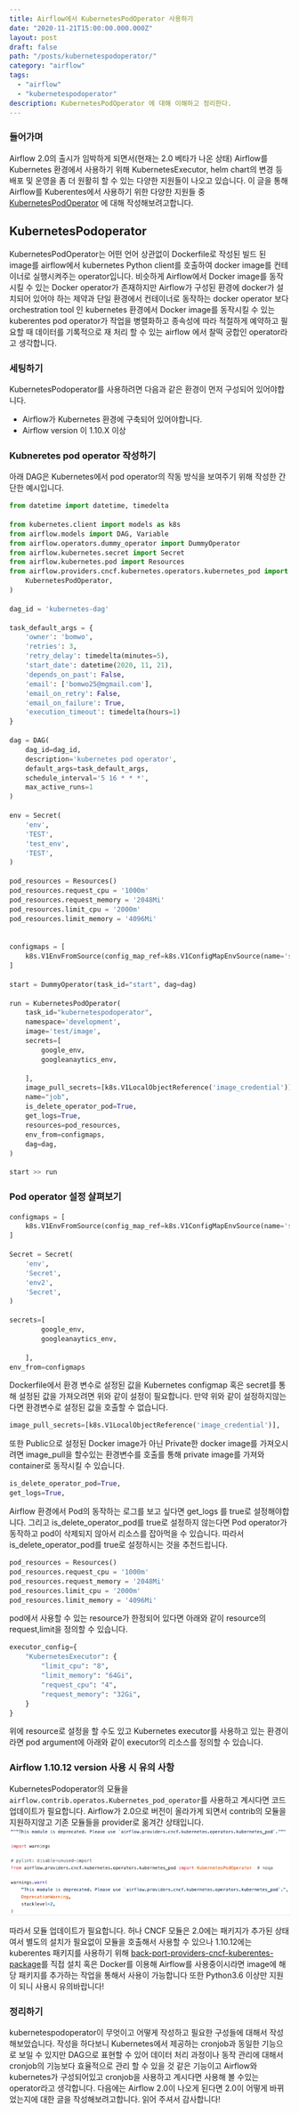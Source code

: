 ```yaml
---
title: Airflow에서 KubernetesPodOperator 사용하기 
date: "2020-11-21T15:00:00.000.000Z"
layout: post
draft: false
path: "/posts/kubernetespodoperator/"
category: "airflow"
tags:
  - "airflow"
  - "kubernetespodoperator"
description: KubernetesPodOperator 에 대해 이해하고 정리한다.  
---
```


### 들어가며 

Airflow 2.0의 출시가 임박하게 되면서(현재는 2.0 베타가 나온 상태) Airflow를 Kubernetes 환경에서 사용하기 위해
KubernetesExecutor, helm chart의 변경 등 배포 및 운영을 좀 더 원활히 할 수 있는 다양한 지원들이 나오고 있습니다.
이 글을 통해 Airflow를 Kuberentes에서 사용하기 위한 다양한 지원들 중 [KubernetesPodOperator](https://github.com/apache/airflow/blob/master/airflow/providers/cncf/kubernetes/operators/kubernetes_pod.py) 에 대해 작성해보려고합니다.


## KubernetesPodoperator
KubernetesPodOperator는 어떤 언어 상관없이 Dockerfile로 작성된 빌드 된 image를 airflow에서 kubernetes Python client를 호출하여 docker image를 컨테이너로 실행시켜주는 operator입니다.
비슷하게 Airflow에서 Docker image를 동작 시킬 수 있는 Docker operator가 존재하지만 Airflow가 구성된 환경에 docker가 설치되어 있어야 하는 제약과 단일 환경에서 컨테이너로 동작하는 docker operator 보다
orchestration tool 인 kubernetes 환경에서 Docker image를 동작시킬 수 있는 kuberentes pod operator가 작업을 병렬화하고 종속성에 따라 적절하게 예약하고 필요할 때 데이터를 기록적으로 재 처리
할 수 있는 airflow 에서 찰떡 궁합인 operator라고 생각합니다.

### 세팅하기
KubernetesPodoperator를 사용하려면 다음과 같은 환경이 먼저 구성되어 있어야합니다.
- Airflow가 Kubernetes 환경에 구축되어 있어야합니다.
- Airflow version 이 1.10.X 이상

### Kubneretes pod operator 작성하기
아래 DAG은 Kubernetes에서 pod operator의 작동 방식을 보여주기 위해 작성한 간단한 예시입니다.
```python
from datetime import datetime, timedelta

from kubernetes.client import models as k8s
from airflow.models import DAG, Variable
from airflow.operators.dummy_operator import DummyOperator
from airflow.kubernetes.secret import Secret
from airflow.kubernetes.pod import Resources
from airflow.providers.cncf.kubernetes.operators.kubernetes_pod import (
    KubernetesPodOperator,
)

dag_id = 'kubernetes-dag'

task_default_args = {
    'owner': 'bomwo',
    'retries': 3,
    'retry_delay': timedelta(minutes=5),
    'start_date': datetime(2020, 11, 21),
    'depends_on_past': False,
    'email': ['bomwo25@mgmail.com'],
    'email_on_retry': False,
    'email_on_failure': True,
    'execution_timeout': timedelta(hours=1)
}

dag = DAG(
    dag_id=dag_id,
    description='kubernetes pod operator',
    default_args=task_default_args,
    schedule_interval='5 16 * * *',
    max_active_runs=1
)

env = Secret(
    'env',
    'TEST',
    'test_env',
    'TEST',
)

pod_resources = Resources()
pod_resources.request_cpu = '1000m'
pod_resources.request_memory = '2048Mi'
pod_resources.limit_cpu = '2000m'
pod_resources.limit_memory = '4096Mi'


configmaps = [
    k8s.V1EnvFromSource(config_map_ref=k8s.V1ConfigMapEnvSource(name='secret')),
]

start = DummyOperator(task_id="start", dag=dag)

run = KubernetesPodOperator(
    task_id="kubernetespodoperator",
    namespace='development',
    image='test/image',
    secrets=[
        google_env,
        googleanaytics_env,

    ],
    image_pull_secrets=[k8s.V1LocalObjectReference('image_credential')],
    name="job",
    is_delete_operator_pod=True,
    get_logs=True,
    resources=pod_resources,
    env_from=configmaps,
    dag=dag,
)

start >> run
```

### Pod operator 설정 살펴보기
```python
configmaps = [
    k8s.V1EnvFromSource(config_map_ref=k8s.V1ConfigMapEnvSource(name='secret')),
]

Secret = Secret(
    'env',
    'Secret',
    'env2',
    'Secret',
)

secrets=[
        google_env,
        googleanaytics_env,

    ],
env_from=configmaps

```
Dockerfile에서 환경 변수로 설정된 값을 Kubernetes configmap 혹은 secret를 통해 설정된 값을 가져오려면 위와 같이 설정이 필요합니다. 만약 위와 같이 설정하지않는다면 환경변수로 설정된 값을 호출할 수 없습니다. 

```python
image_pull_secrets=[k8s.V1LocalObjectReference('image_credential')],
``` 
또한 Public으로 설정된 Docker image가 아닌 Private한 docker image를 가져오시려면 image_pull을 할수있는 환경변수를 호출를 통해 private image를 가져와 container로 동작시킬 수 있습니다.
```python
is_delete_operator_pod=True,
get_logs=True,
```
Airflow 환경에서 Pod의 동작하는 로그를 보고 싶다면 get_logs 를 true로 설정해야합니다. 그리고 is_delete_operator_pod를 true로 설정하지 않는다면 Pod operator가 동작하고 pod이 삭제되지 않아서 리소스를 잡아먹을 수 있습니다. 따라서 is_delete_operator_pod를 true로 설정하시는 것을 추천드립니다.
```python
pod_resources = Resources()
pod_resources.request_cpu = '1000m'
pod_resources.request_memory = '2048Mi'
pod_resources.limit_cpu = '2000m'
pod_resources.limit_memory = '4096Mi'                                     
```
pod에서 사용할 수 있는 resource가 한정되어 있다면 아래와 같이 resource의 request,limit을 정의할 수 있습니다.
```python
executor_config={
    "KubernetesExecutor": {
        "limit_cpu": "8",
        "limit_memory": "64Gi",
        "request_cpu": "4",
        "request_memory": "32Gi",
    }
}
```
위에 resource로 설정을 할 수도 있고 Kubernetes executor를 사용하고 있는 환경이라면 pod argument에 아래와 같이 executor의 리소스를 정의할 수 있습니다.

### Airflow 1.10.12 version 사용 시 유의 사항
KubernetesPodoperator의 모듈을 ```airflow.contrib.operatos.Kubernetes_pod_operator```를 사용하고 계시다면 코드 업데이트가 필요합니다.
Airflow가 2.0으로 버전이 올라가게 되면서 contrib의 모듈을 지원하지않고 기존 모듈들을 provider로 옮겨간 상태입니다.
![deprecatedmodule](deprecatedmodule.png   "deprecated된 contrib 모듈")

따라서 모듈 업데이트가 필요합니다. 허나 CNCF 모듈은 2.0에는 패키지가 추가된 상태여서 별도의 설치가 필요없이 모듈을 호출해서 사용할 수 있으나 1.10.12에는 
kuberentes 패키지를 사용하기 위해 [back-port-providers-cncf-kuberentes-package](https://pypi.org/project/apache-airflow-backport-providers-cncf-kubernetes/)를 
직접 설치 혹은 Docker를 이용해 Airflow를 사용중이시라면 image에 해당 패키지를 추가하는 작업을 통해서 사용이 가능합니다 또한 Python3.6 이상만 지원이 되니 사용시 유의바랍니다!

### 정리하기
kubernetespodoperator이 무엇이고 어떻게 작성하고 필요한 구성들에 대해서 작성해보았습니다. 작성을 하다보니 Kubernetes에서 제공하는 cronjob과 동일한 기능으로 보일 수 있지만 DAG으로 표현할 수 있어 데이터 처리 과정이나 동작 관리에 대해서
cronjob의 기능보다 효율적으로 관리 할 수 있을 것 같은 기능이고 Airflow와 kubernetes가 구성되어있고 cronjob을 사용하고 계시다면 사용해 볼 수있는 operator라고 생각합니다. 다음에는 Airflow 2.0이 나오게 된다면 2.0이 어떻게 바뀌었는지에 대한 글을 작성해보려고합니다. 읽어 주셔서 감사합니다!